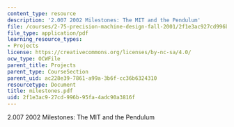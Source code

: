 ```yaml
---
content_type: resource
description: '2.007 2002 Milestones: The MIT and the Pendulum'
file: /courses/2-75-precision-machine-design-fall-2001/2f1e3ac927cd996b95fa4adc90a3816f_milestones.pdf
file_type: application/pdf
learning_resource_types:
- Projects
license: https://creativecommons.org/licenses/by-nc-sa/4.0/
ocw_type: OCWFile
parent_title: Projects
parent_type: CourseSection
parent_uid: ac228e39-7861-a99a-3b6f-cc36b6324310
resourcetype: Document
title: milestones.pdf
uid: 2f1e3ac9-27cd-996b-95fa-4adc90a3816f
---
```

2.007 2002 Milestones: The MIT and the Pendulum